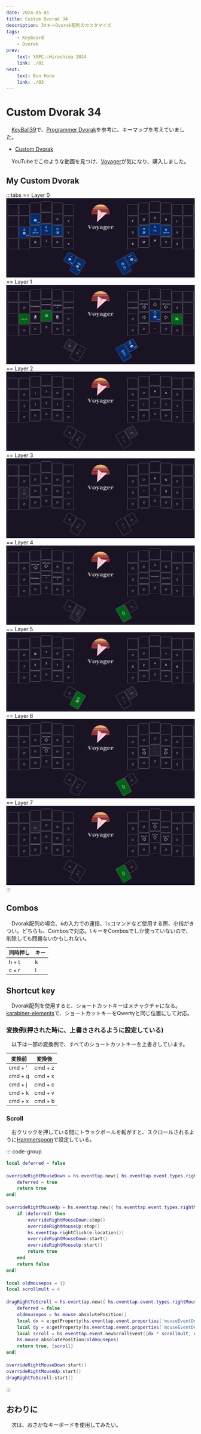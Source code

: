 ```yaml
---
date: 2024-05-01
title: Custom Dvorak 34
description: 34キーDvorak配列のカスタマイズ
tags: 
    - Keyboard
    - Dvorak
prev:
    text: YAPC::Hiroshima 2024
    link: ./01
next:
    text: Bun Hono
    link: ./03
---
```


# Custom Dvorak 34

&emsp;[KeyBall39](https://shop.yushakobo.jp/products/5357)で、[Programmer Dvorak](https://www.kaufmann.no/roland/dvorak/)を参考に、キーマップを考えていました。

* [Custom Dvorak](../2023/03.md)

&emsp;YouTubeでこのような動画を見つけ、[Voyager](https://www.zsa.io/voyager)が気になり、購入しました。
<YouTube videoId="dg2TT1OJlQs" />

## My Custom Dvorak
:::tabs
== Layer 0
![img](img/02/01.png)
== Layer 1
![img](img/02/02.png)
== Layer 2
![img](img/02/03.png)
== Layer 3
![img](img/02/04.png)
== Layer 4
![img](img/02/05.png)
== Layer 5
![img](img/02/06.png)
== Layer 6
![img](img/02/07.png)
== Layer 7
![img](img/02/08.png)
:::

## Combos
&emsp;Dvorak配列の場合、`k`の入力での運指、`ls`コマンドなど使用する際、小指がきつい。どちらも、Combosで対応。`l`キーをCombosでしか使っていないので、削除しても問題ないかもしれない。

|同時押し|キー|
|---|---|
|h + t|k|
|c + r|l|

## Shortcut key
&emsp;Dvorak配列を使用すると、ショートカットキーはメチャクチャになる。[karabiner-elements](https://karabiner-elements.pqrs.org/)で、ショートカットキーをQwertyと同じ位置にして対応。

### 変換例(押された時に、上書きされるように設定している)
&emsp;以下は一部の変換例で、すべてのショートカットキーを上書きしています。

|変換前|変換後|
|---|---|
|cmd + '|cmd + z|
|cmd + q|cmd + x|
|cmd + j|cmd + c|
|cmd + k|cmd + v|
|cmd + x|cmd + b|

### Scroll
&emsp;右クリックを押している間にトラックボールを転がすと、スクロールされるように[Hammerspoon](https://www.hammerspoon.org/)で設定している。

::: code-group
```lua [init.lua]
local deferred = false

overrideRightMouseDown = hs.eventtap.new({ hs.eventtap.event.types.rightMouseDown }, function(e)
    deferred = true
    return true
end)

overrideRightMouseUp = hs.eventtap.new({ hs.eventtap.event.types.rightMouseUp }, function(e)
    if (deferred) then
        overrideRightMouseDown:stop()
        overrideRightMouseUp:stop()
        hs.eventtap.rightClick(e:location())
        overrideRightMouseDown:start()
        overrideRightMouseUp:start()
        return true
    end
    return false
end)

local oldmousepos = {}
local scrollmult = 4

dragRightToScroll = hs.eventtap.new({ hs.eventtap.event.types.rightMouseDragged }, function(e)
    deferred = false
    oldmousepos = hs.mouse.absolutePosition()
    local dx = e:getProperty(hs.eventtap.event.properties['mouseEventDeltaX'])
    local dy = e:getProperty(hs.eventtap.event.properties['mouseEventDeltaY'])
    local scroll = hs.eventtap.event.newScrollEvent({dx * scrollmult, dy * scrollmult},{},'pixel')
    hs.mouse.absolutePosition(oldmousepos)
    return true, {scroll}
end)

overrideRightMouseDown:start()
overrideRightMouseUp:start()
dragRightToScroll:start()
```
:::

## おわりに
&emsp;次は、おさかなキーボードを使用してみたい。

<X tweetId="1782525876988756315" />